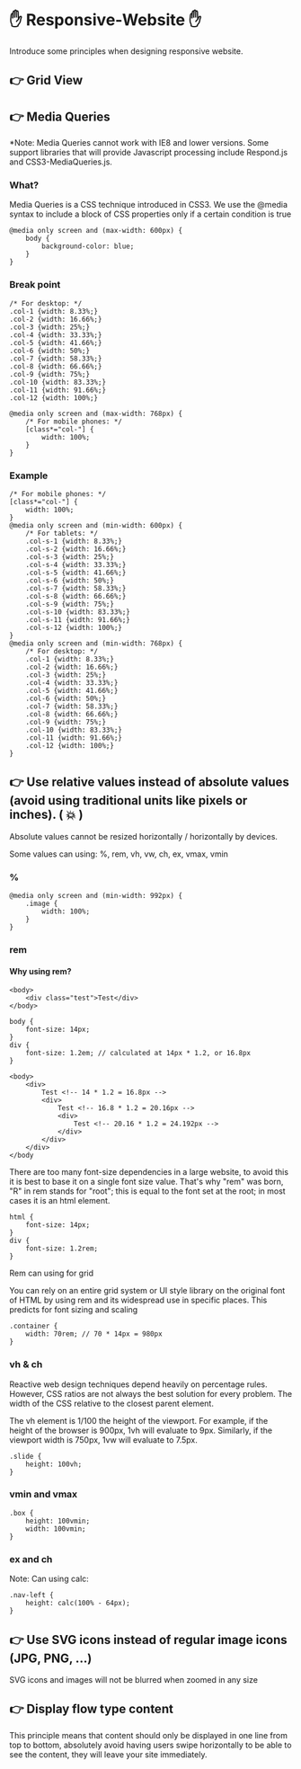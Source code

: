 # :raised_hand: Responsive-Website :raised_hand:

Introduce some principles when designing responsive website.

## :point_right: Grid View

## :point_right: Media Queries

*Note: Media Queries cannot work with IE8 and lower versions. Some support libraries that will provide Javascript processing include Respond.js and CSS3-MediaQueries.js.

### What? 
Media Queries is a CSS technique introduced in CSS3. We use the @media syntax to include a block of CSS properties only if a certain condition is true
```
@media only screen and (max-width: 600px) {
    body {
        background-color: blue;
    }
}
```

### Break point

```
/* For desktop: */
.col-1 {width: 8.33%;}
.col-2 {width: 16.66%;}
.col-3 {width: 25%;}
.col-4 {width: 33.33%;}
.col-5 {width: 41.66%;}
.col-6 {width: 50%;}
.col-7 {width: 58.33%;}
.col-8 {width: 66.66%;}
.col-9 {width: 75%;}
.col-10 {width: 83.33%;}
.col-11 {width: 91.66%;}
.col-12 {width: 100%;}

@media only screen and (max-width: 768px) {
    /* For mobile phones: */
    [class*="col-"] {
        width: 100%;
    }
}
```

### Example
```
/* For mobile phones: */
[class*="col-"] {
    width: 100%;
}
@media only screen and (min-width: 600px) {
    /* For tablets: */
    .col-s-1 {width: 8.33%;}
    .col-s-2 {width: 16.66%;}
    .col-s-3 {width: 25%;}
    .col-s-4 {width: 33.33%;}
    .col-s-5 {width: 41.66%;}
    .col-s-6 {width: 50%;}
    .col-s-7 {width: 58.33%;}
    .col-s-8 {width: 66.66%;}
    .col-s-9 {width: 75%;}
    .col-s-10 {width: 83.33%;}
    .col-s-11 {width: 91.66%;}
    .col-s-12 {width: 100%;}
}
@media only screen and (min-width: 768px) {
    /* For desktop: */
    .col-1 {width: 8.33%;}
    .col-2 {width: 16.66%;}
    .col-3 {width: 25%;}
    .col-4 {width: 33.33%;}
    .col-5 {width: 41.66%;}
    .col-6 {width: 50%;}
    .col-7 {width: 58.33%;}
    .col-8 {width: 66.66%;}
    .col-9 {width: 75%;}
    .col-10 {width: 83.33%;}
    .col-11 {width: 91.66%;}
    .col-12 {width: 100%;}
}
```
## :point_right: Use relative values instead of absolute values (avoid using traditional units like pixels or inches). ( :boom: )

Absolute values cannot be resized horizontally / horizontally by devices.

Some values can using: %, rem, vh, vw, ch, ex, vmax, vmin

### %

```
@media only screen and (min-width: 992px) {
    .image {
        width: 100%;
    }
}
```

### rem

#### Why using rem?

```
<body>
    <div class="test">Test</div>
</body>
```

```
body {
    font-size: 14px;
}
div {
    font-size: 1.2em; // calculated at 14px * 1.2, or 16.8px
}
```

```
<body>
    <div>
        Test <!-- 14 * 1.2 = 16.8px -->
        <div>
            Test <!-- 16.8 * 1.2 = 20.16px -->
            <div>
                Test <!-- 20.16 * 1.2 = 24.192px -->
            </div>
        </div>
    </div>
</body
```
There are too many font-size dependencies in a large website, to avoid this it is best to base it on a single font size value. That's why "rem" was born, "R" in rem stands for "root"; this is equal to the font set at the root; in most cases it is an html element.

```
html {
    font-size: 14px;
}
div {
    font-size: 1.2rem;
}
```

Rem can using for grid

You can rely on an entire grid system or UI style library on the original font of HTML by using rem and its widespread use in specific places. This predicts for font sizing and scaling

```
.container {
    width: 70rem; // 70 * 14px = 980px
}
```

### vh & ch

Reactive web design techniques depend heavily on percentage rules. However, CSS ratios are not always the best solution for every problem. The width of the CSS relative to the closest parent element.

The vh element is 1/100 the height of the viewport. For example, if the height of the browser is 900px, 1vh will evaluate to 9px. Similarly, if the viewport width is 750px, 1vw will evaluate to 7.5px.

```
.slide {
    height: 100vh;
}
```

### vmin and vmax

```
.box {
    height: 100vmin;
    width: 100vmin;
}
```

### ex and ch

Note: Can using calc:

```
.nav-left {
    height: calc(100% - 64px);
}
```

## :point_right: Use SVG icons instead of regular image icons (JPG, PNG, ...)

SVG icons and images will not be blurred when zoomed in any size

## :point_right: Display flow type content
This principle means that content should only be displayed in one line from top to bottom, absolutely avoid having users swipe horizontally to be able to see the content, they will leave your site immediately.


